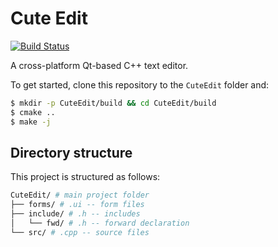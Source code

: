 Cute Edit
===

[![Build Status](https://travis-ci.org/pdigiglio/CuteEdit.svg?branch=master)](https://travis-ci.org/pdigiglio/CuteEdit)

A cross-platform Qt-based C++ text editor.

To get started, clone this repository to the `CuteEdit` folder and:
```sh
$ mkdir -p CuteEdit/build && cd CuteEdit/build
$ cmake ..
$ make -j
```

Directory structure
---

This project is structured as follows:

```sh
CuteEdit/ # main project folder
├── forms/ # .ui -- form files
├── include/ # .h -- includes
│   └── fwd/ # .h -- forward declaration
└── src/ # .cpp -- source files
```
